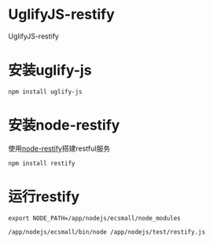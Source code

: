 UglifyJS-restify
================

UglifyJS-restify


安装uglify-js
============

	npm install uglify-js
	


安装node-restify
===============

使用[node-restify](https://github.com/mcavage/node-restify)搭建restful服务

	npm install restify	

运行restify
==========

	export NODE_PATH=/app/nodejs/ecsmall/node_modules 

	/app/nodejs/ecsmall/bin/node /app/nodejs/test/restify.js
	
	